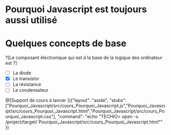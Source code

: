 # Pourquoi Javascript est toujours aussi utilisé

# Quelques concepts de base

?[Le composant électronique qui est à la base de la logique des ordinateur est ?]
-[ ] La diode
-[X] Le transistor
-[ ] La résistance
-[ ] Le condensateur

@[Support de cours à lancer ]({"layout": "aside", "stubs": ["Pourquoi_Javascript/src/cours_Pourquoi_Javascript.js","Pourquoi_Javascript/src/cours_Pourquoi_Javascript.html","Pourquoi_Javascript/src/cours_Pourquoi_Javascript.css"], "command": "echo "TECHIO> open -s /project/target/ Pourquoi_Javascript/src/cours_Pourquoi_Javascript.html"" })
